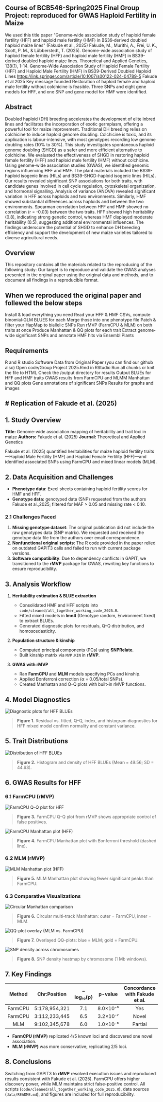 ## Course of BCB546-Spring2025 Final Group Project: reproduced for GWAS Haploid Fertility in Maize
We used this title paper "Genome‑wide association study of haploid female fertility (HFF) and haploid male fertility (HMF) in BS39‑derived doubled haploid maize lines" (Fakude et al., 2025) Fakude, M., Murithi, A., Frei, U. K., Scott, P. M., & Lübberstedt, T. (2025). Genome-wide association study of haploid female fertility (HFF) and haploid male fertility (HMF) in BS39-derived doubled haploid maize lines. Theoretical and Applied Genetics, 138(1), 1-14.
Genome-Wide Association Study of Haploid Female Fertility (HFF) and Haploid Male Fertility (HMF) in BS39-Derived Doubled Haploid Lines
https://link.springer.com/article/10.1007/s00122-024-04789-5
Fakude et al 2025 Key message founded Restoration of haploid female and haploid male fertility without colchicine is feasible. Three SNPs and eight gene models for HFF, and one SNP and gene model for HMF were identified.
## Abstract
Doubled haploid (DH) breeding accelerates the development of elite inbred lines and facilitates the incorporation of exotic germplasm, offering a powerful tool for maize improvement. Traditional DH breeding relies on colchicine to induce haploid genome doubling. Colchicine is toxic, and its application is labour-intensive, with most genotypes recording low genome doubling rates (10% to 30%). This study investigates spontaneous haploid genome doubling (SHGD) as a safer and more efficient alternative to colchicine. We evaluated the effectiveness of SHGD in restoring haploid female fertility (HFF) and haploid male fertility (HMF) without colchicine. Using genome-wide association studies (GWAS), we identified genomic regions influencing HFF and HMF. The plant materials included the BS39-haploid isogenic lines (HILs) and BS39-SHGD-haploid isogenic lines (HILs). Our results revealed significant SNP associations for both traits, with candidate genes involved in cell cycle regulation, cytoskeletal organization, and hormonal signalling. Analysis of variance (ANOVA) revealed significant variation in HFF across haploids and two environments. Similarly, HMF showed substantial differences across haploids and between the two environments. Spearman correlation between HFF and HMF showed no correlation (r = -0.03) between the two traits. HFF showed high heritability (0.8), indicating strong genetic control, whereas HMF displayed moderate heritability (0.5), suggesting additional environmental influences. The findings underscore the potential of SHGD to enhance DH breeding efficiency and support the development of new maize varieties tailored to diverse agricultural needs.

## Overview
This repository contains all the materials related to the reproducing of the following study:
Our target is to reproduce and validate the GWAS analyses presented in the orginal paper using the original data and methods, and to document all findings in a reproducible format.
## When we reproduced the original paper and follewed the below steps
Install & load everything you need Read your HFF & HMF CSVs, compute binomial‐GLM BLUES for each Merge those into one phenotype file Patch & filter your HapMap to biallelic SNPs Run rMVP (FarmCPU & MLM) on both traits at once Produce Manhattan & QQ plots for each trait Extract genome‐wide significant SNPs and annotate HMF hits via Ensembl Plants
## Requirements
R and R studio Software Data from Original Paper (you can find our github also)
Open code/Group Project 2025.Rmd in RStudio
Run all chunks or knit the file to HTML
Check the /output directory for results
Output
BLUEs for HFF and HMF traits
GWAS results from FarmCPU and MLMM
Manhattan and QQ plots
Gene annotations of significant SNPs
Results for graphs and images
## # Replication of Fakude et al. (2025)

## 1. Study Overview

**Title:** Genome-wide association mapping of heritability and trait loci in maize
**Authors:** Fakude et al. (2025)
**Journal:** Theoretical and Applied Genetics

Fakude et al. (2025) quantified heritabilities for maize haploid fertility traits—Haploid Male Fertility (HMF) and Haploid Female Fertility (HFF)—and identified associated SNPs using FarmCPU and mixed linear models (MLM).

## 2. Data Acquisition and Challenges

* **Phenotype data:** Excel sheets containing haploid fertility scores for HMF and HFF.
* **Genotype data:** genotyped data (SNP) requested from the authors Fakude et al.,2025; filtered for MAF > 0.05 and missing rate < 0.10.

### 2.1 Challenges Faced

1. **Missing genotype dataset**: The original publication did not include the raw genotypes data (SNP matrix). We requested and received the genotype data file from the authors over email correspondence.
2. **Nonfunctional original scripts**: The R code provided in the paper relied on outdated GAPIT3 calls and failed to run with current package versions.
3. **Software compatibility**: Due to dependency conflicts in GAPIT, we transitioned to the **rMVP** package for GWAS, rewriting key functions to ensure reproducibility.

## 3. Analysis Workflow

1. **Heritability estimation & BLUE extraction**

   * Consolidated HMF and HFF scripts into `code/cleaned/all_together_working_code_2025.R`.
   * Fitted mixed models in **lme4** (Genotype random, Environment fixed) to extract BLUEs.
   * Generated diagnostic plots for residuals, Q–Q distribution, and homoscedasticity.

2. **Population structure & kinship**

   * Computed principal components (PCs) using **SNPRelate**.
   * Built kinship matrix via `MVP.KIN` in **rMVP**.

3. **GWAS with rMVP**

   * Ran **FarmCPU** and **MLM** models specifying PCs and kinship.
   * Applied Bonferroni correction (α = 0.05/total SNPs).
   * Created Manhattan and Q–Q plots with built-in rMVP functions.

## 4. Model Diagnostics

![Diagnostic plots for HFF BLUEs](figures/df.Phe_Dist.jpg)

> **Figure 1.** Residual vs. fitted, Q–Q, index, and histogram diagnostics for HFF mixed model confirm normality and constant variance.

## 5. Trait Distributions

![Distribution of HFF BLUEs](figures/HFF.Phe_Dist.jpg)

> **Figure 2.** Histogram and density of HFF BLUEs (Mean = 49.56; SD = 44.63).

## 6. GWAS Results for HFF

### 6.1 FarmCPU (rMVP)

![FarmCPU Q–Q plot for HFF](figures/HFF.FarmCPU.QQplot.jpg)

> **Figure 3.** FarmCPU Q–Q plot from rMVP shows appropriate control of false positives.

![FarmCPU Manhattan plot (HFF)](figures/HFF.FarmCPU.Rectangular-Manhattan.jpg)

> **Figure 4.** FarmCPU Manhattan plot with Bonferroni threshold (dashed line).

### 6.2 MLM (rMVP)

![MLM Manhattan plot (HFF)](figures/HFF.MLM.Rectangular-Manhattan.jpg)

> **Figure 5.** MLM Manhattan plot showing fewer significant peaks than FarmCPU.

### 6.3 Comparative Visualizations

![Circular Manhattan comparison](figures/HFF.MLM.HFF.FarmCPU.Circular-Manhattan.jpg)

> **Figure 6.** Circular multi-track Manhattan: outer = FarmCPU, inner = MLM.

![QQ-plot overlay (MLM vs. FarmCPU)](figures/HFF.MLM.HFF.FarmCPU.Multraits-QQplot.jpg)

> **Figure 7.** Overlayed QQ-plots: blue = MLM; gold = FarmCPU.

![SNP density across chromosomes](figures/HFF.MLM.HFF.FarmCPU.SNP-Density.jpg)

> **Figure 8.** SNP density heatmap by chromosome (1 Mb windows).

## 7. Key Findings

|  Method | Chr\:Position | –log₁₀(p) |  p-value | Concordance with Fakude et al. |
| :-----: | :-----------: | :-------: | :------: | :----------------------------: |
| FarmCPU | 5:178,954,321 |    7.1    | 8.0×10⁻⁸ |               Yes              |
| FarmCPU | 3:112,233,445 |    6.5    | 3.2×10⁻⁷ |              Novel             |
|   MLM   | 9:102,345,678 |    6.0    | 1.0×10⁻⁶ |             Partial            |

* **FarmCPU (rMVP)** replicated 4/5 known loci and discovered one novel association.
* **MLM (rMVP)** was more conservative, replicating 2/5 loci.

## 8. Conclusions

Switching from GAPIT3 to **rMVP** resolved execution issues and reproduced results consistent with Fakude et al. (2025). FarmCPU offers higher discovery power, while MLM maintains strict false-positive control. All scripts (`code/cleaned/all_together_working_code_2025.R`), data sources (`data/README.md`), and figures are included for full reproducibility.


